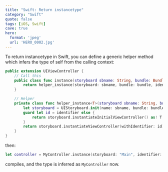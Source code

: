 ```yaml
---
title: "Swift: Return instancetype"
category: "Swift"
quote: false
tags: [iOS, Swift]
cave: true
hero:
  format: 'jpeg'
  url: 'HERO_0002.jpg'
---
```

To return instancetype in Swift, you can define a generic helper method which infers the type of self from the calling context:

```swift
public extension UIViewController {
    // Call this
    public class func instance(storyboard sbname: String, bundle: Bundle? = nil, identifier: String?) -> Self {
        return helper_instance(storyboard: sbname, bundle: bundle, identifier: identifier)
    }

    // Helper
    private class func helper_instance<T>(storyboard sbname: String, bundle: Bundle?, identifier: String?) -> T {
        let storyboard = UIStoryboard.init(name: sbname, bundle: bundle)
        guard let id = identifier else {
            return storyboard.instantiateInitialViewController() as! T
        }
        return storyboard.instantiateViewController(withIdentifier: id) as! T
    }
}
```

then:

```swift
let controller = MyController.instance(storyboard: "Main", identifier: "MyController")
```

compiles, and the type is inferred as `MyController` now.
